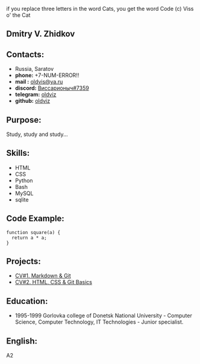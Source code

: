 if you replace three letters in the word Cats, you get the word Code (c) Viss o' the Cat
##

## Dmitry V. Zhidkov

## Contacts:
  - Russia, Saratov
  - **phone:**    +7-NUM-ERROR!!
  - **mail :**    oldvis@ya.ru
  - **discord:**  [Виссарионыч#7359](https://discordapp.com/users/402170603068719104)
  - **telegram:** [oldviz](https://t.me/oldviZ)
  - **github:**   [oldviz](https://github.com/oldviz)

## Purpose:
Study, study and study...

## Skills:
  - HTML
  - CSS
  - Python
  - Bash
  - MySQL
  - sqlite

## Code Example:
``` 
function square(a) {
  return a * a;
}
```

## Projects:
  - [CV#1. Markdown & Git](https://oldviz.github.io/rsschool-cv/)
  - [CV#2. HTML, CSS & Git Basics](https://oldviz.github.io/rsschool-cv/cv)

## Education:
  - 1995-1999 Gorlovka college of Donetsk National University - Computer Science, Computer Technology, IT Technologies - Junior specialist.
  

## English:
A2
